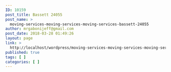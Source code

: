 ```yaml
---
ID: 10159
post_title: Bassett 24055
post_name: >
  moving-services-moving-services-moving-services-bassett-24055
author: mrgabonijeff@gmail.com
post_date: 2018-03-28 01:49:26
layout: page
link: >
  http://localhost/wordpress/moving-services-moving-services-moving-services-bassett-24055/
published: true
tags: [ ]
categories: [ ]
---
```

